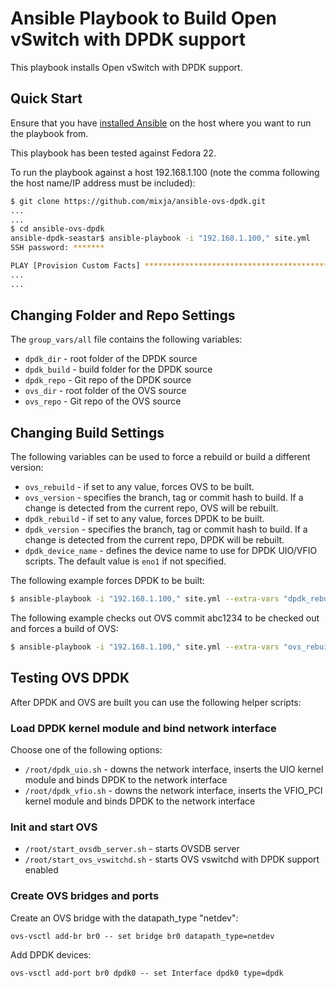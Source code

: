 # Ansible Playbook to Build Open vSwitch with DPDK support

This playbook installs Open vSwitch with DPDK support.

## Quick Start
Ensure that you have [installed Ansible](http://docs.ansible.com/ansible/intro_installation.html) on the host where you want to run the playbook from.

This playbook has been tested against Fedora 22.

To run the playbook against a host 192.168.1.100 (note the comma following the host name/IP address must be included):

```bash 
$ git clone https://github.com/mixja/ansible-ovs-dpdk.git 
...
...
$ cd ansible-ovs-dpdk
ansible-dpdk-seastar$ ansible-playbook -i "192.168.1.100," site.yml
SSH password: *******

PLAY [Provision Custom Facts] *************************************************
...
...
```

## Changing Folder and Repo Settings

The `group_vars/all` file contains the following variables:

- `dpdk_dir` - root folder of the DPDK source
- `dpdk_build` - build folder for the DPDK source
- `dpdk_repo` - Git repo of the DPDK source
- `ovs_dir` - root folder of the OVS source
- `ovs_repo` - Git repo of the OVS source

## Changing Build Settings

The following variables can be used to force a rebuild or build a different version:

- `ovs_rebuild` - if set to any value, forces OVS to be built.
- `ovs_version` - specifies the branch, tag or commit hash to build.  If a change is detected from the current repo, OVS will be rebuilt.
- `dpdk_rebuild` - if set to any value, forces DPDK to be built.
- `dpdk_version` - specifies the branch, tag or commit hash to build.  If a change is detected from the current repo, DPDK will be rebuilt.
- `dpdk_device_name` - defines the device name to use for DPDK UIO/VFIO scripts.  The default value is `eno1` if not specified.

The following example forces DPDK to be built:

```bash
$ ansible-playbook -i "192.168.1.100," site.yml --extra-vars "dpdk_rebuild=true"
```

The following example checks out OVS commit abc1234 to be checked out and forces a build of OVS:

```bash
$ ansible-playbook -i "192.168.1.100," site.yml --extra-vars "ovs_rebuild=true ovs_version=abc1234"
``` 

## Testing OVS DPDK 

After DPDK and OVS are built you can use the following helper scripts:

### Load DPDK kernel module and bind network interface

Choose one of the following options:

- `/root/dpdk_uio.sh` - downs the network interface, inserts the UIO kernel module and binds DPDK to the network interface
- `/root/dpdk_vfio.sh` - downs the network interface, inserts the VFIO_PCI kernel module and binds DPDK to the network interface

### Init and start OVS

- `/root/start_ovsdb_server.sh` - starts OVSDB server
- `/root/start_ovs_vswitchd.sh` - starts OVS vswitchd with DPDK support enabled

### Create OVS bridges and ports

Create an OVS bridge with the datapath_type "netdev":

`ovs-vsctl add-br br0 -- set bridge br0 datapath_type=netdev`

Add DPDK devices:

`ovs-vsctl add-port br0 dpdk0 -- set Interface dpdk0 type=dpdk`